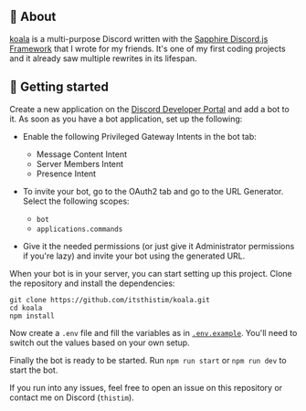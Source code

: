 ## 🐨 About
[koala](https://discord.com/api/oauth2/authorize?client_id=796034058740170813&permissions=387136&scope=bot%20applications.commands) is a multi-purpose Discord written with the [Sapphire Discord.js Framework](https://www.sapphirejs.dev/) that I wrote for my friends. It's one of my first coding projects and it already saw multiple rewrites in its lifespan.

## 🚀 Getting started
Create a new application on the [Discord Developer Portal](https://discord.com/developers/applications) and add a bot to it. As soon as you have a bot application, set up the following:
- Enable the following Privileged Gateway Intents in the bot tab:
  - Message Content Intent
  - Server Members Intent
  - Presence Intent

- To invite your bot, go to the OAuth2 tab and go to the URL Generator. Select the following scopes:
  - `bot`
  - `applications.commands`
- Give it the needed permissions (or just give it Administrator permissions if you're lazy) and invite your bot using the generated URL.

When your bot is in your server, you can start setting up this project. Clone the repository and install the dependencies:
```
git clone https://github.com/itsthistim/koala.git
cd koala
npm install
```

Now create a `.env` file and fill the variables as in [`.env.example`](https://github.com/itsthistim/koala/blob/master/.env.example). You'll need to switch out the values based on your own setup.

Finally the bot is ready to be started. Run `npm run start` or `npm run dev` to start the bot.

If you run into any issues, feel free to open an issue on this repository or contact me on Discord (`thistim`).

